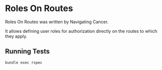 # Roles On Routes

Roles On Routes was written by Navigating Cancer.

It allows defining user roles for authorization directly on the routes to which they apply.

## Running Tests
`bundle exec rspec`
